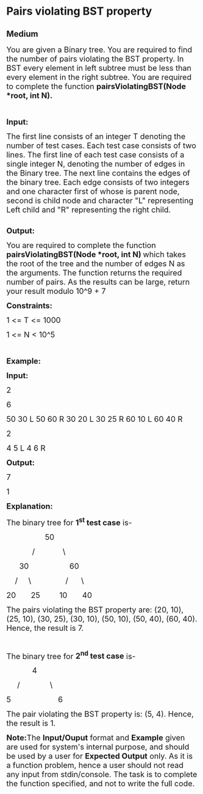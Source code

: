 # Pairs violating BST property
## Medium
<div class="problems_problem_content__Xm_eO"><p><span style="font-size:20px">You are given a Binary tree. You are required to find the number of pairs violating the BST property. In BST every element in left subtree must be less than every element in the right subtree.&nbsp;You are required to complete the function&nbsp;<strong>pairsViolatingBST(Node *root, int N).</strong></span></p>

<p>&nbsp;</p>

<p><span style="font-size:20px"><strong>Input:</strong></span></p>

<p><span style="font-size:20px">The first line consists of an integer T denoting the number of test cases. Each test case consists of two lines. The first line of each test case consists of a single integer N, denoting the number of edges in the&nbsp;Binary&nbsp;tree.&nbsp;The next line contains the edges of the binary tree. Each edge consists of two integers and one character first of whose is parent node, second is child node and character "L" representing Left child and "R" representing the right child.&nbsp;</span><br>
&nbsp;</p>

<p><span style="font-size:20px"><strong>Output:</strong></span></p>

<p><span style="font-size:20px">You are required to complete the function <strong>pairsViolatingBST(Node *root, int N)&nbsp;</strong>which takes the root of the tree and the number of edges N as the arguments. The function returns the required number of pairs. As the results can be large, return your result modulo 10^9 + 7&nbsp; </span></p>

<p><span style="font-size:20px"><strong>Constraints:</strong></span></p>

<p><span style="font-size:20px">1 &lt;= T &lt;= 1000 &nbsp; &nbsp; &nbsp; &nbsp; &nbsp; &nbsp; &nbsp; &nbsp;</span></p>

<p><span style="font-size:20px">1 &lt;= N &lt; 10^5 &nbsp; &nbsp;&nbsp;</span></p>

<p>&nbsp;</p>

<p><span style="font-size:20px"><strong>Example:</strong></span></p>

<p><span style="font-size:20px"><strong>Input:</strong></span></p>

<p><span style="font-size:20px">2</span></p>

<p><span style="font-size:20px">6</span></p>

<p><span style="font-size:20px">50 30 L 50 60 R 30 20 L 30 25 R 60 10 L 60 40 R</span></p>

<p><span style="font-size:20px">2</span></p>

<p><span style="font-size:20px">4 5 L 4 6 R</span></p>

<p><span style="font-size:20px"><strong>Output:</strong></span></p>

<p><span style="font-size:20px">7</span></p>

<p><span style="font-size:20px">1</span></p>

<p><span style="font-size:20px"><strong>Explanation:</strong></span></p>

<p><span style="font-size:20px">The binary tree for <strong>1<sup>st</sup> test case</strong> is-</span></p>

<p><span style="font-size:20px">&nbsp;&nbsp;&nbsp;&nbsp;&nbsp;&nbsp;&nbsp;&nbsp;&nbsp;&nbsp;&nbsp; &nbsp;&nbsp;&nbsp;&nbsp;&nbsp; 50</span></p>

<p><span style="font-size:20px">&nbsp;&nbsp;&nbsp;&nbsp;&nbsp;&nbsp;&nbsp;&nbsp;&nbsp;&nbsp;&nbsp; /&nbsp;&nbsp;&nbsp;&nbsp;&nbsp;&nbsp;&nbsp;&nbsp;&nbsp; &nbsp;&nbsp; \</span></p>

<p><span style="font-size:20px">&nbsp;&nbsp;&nbsp;&nbsp;&nbsp; 30&nbsp;&nbsp;&nbsp;&nbsp;&nbsp;&nbsp;&nbsp;&nbsp;&nbsp;&nbsp;&nbsp;&nbsp; &nbsp;&nbsp;&nbsp;&nbsp;&nbsp; 60</span></p>

<p><span style="font-size:20px">&nbsp;&nbsp;&nbsp; /&nbsp;&nbsp;&nbsp;&nbsp; \ &nbsp;&nbsp;&nbsp;&nbsp;&nbsp;&nbsp;&nbsp;&nbsp;&nbsp;&nbsp; &nbsp;&nbsp;&nbsp;&nbsp;/&nbsp;&nbsp;&nbsp; &nbsp;&nbsp;\</span></p>

<p><span style="font-size:20px">20 &nbsp;&nbsp;&nbsp;&nbsp;&nbsp; 25&nbsp;&nbsp;&nbsp;&nbsp;&nbsp;&nbsp; &nbsp; 10 &nbsp;&nbsp;&nbsp;&nbsp;&nbsp;&nbsp;40</span></p>

<p><span style="font-size:20px">The pairs violating the BST property are: (20, 10), (25, 10), (30, 25), (30, 10), (50, 10), (50, 40), (60, 40). Hence, the result is 7.</span></p>

<p>&nbsp;</p>

<p><span style="font-size:20px">The binary tree for <strong>2<sup>nd</sup> test case</strong> is-</span></p>

<p><span style="font-size:20px">&nbsp;&nbsp;&nbsp;&nbsp;&nbsp;&nbsp;&nbsp;&nbsp;&nbsp;&nbsp;&nbsp; 4</span></p>

<p><span style="font-size:20px">&nbsp;&nbsp;&nbsp;&nbsp; / &nbsp; &nbsp; &nbsp; &nbsp; &nbsp; &nbsp; &nbsp;\</span></p>

<p><span style="font-size:20px">5&nbsp;&nbsp;&nbsp;&nbsp;&nbsp;&nbsp;&nbsp;&nbsp;&nbsp;&nbsp;&nbsp;&nbsp;&nbsp;&nbsp;&nbsp;&nbsp;&nbsp;&nbsp;&nbsp;&nbsp;&nbsp; 6</span></p>

<p><span style="font-size:20px">The pair violating the BST property is: (5, 4). Hence, the result is 1.</span></p>

<p><span style="font-size:20px"><strong>Note:</strong>The <strong>Input/Ouput</strong> format and <strong>Example</strong> given are used for system's internal purpose, and should be used by a user for <strong>Expected Output</strong> only. As it is a function problem, hence a user should not read any input from stdin/console. The task is to complete the function specified, and not to write the full code.</span><br>
&nbsp;</p>
</div>